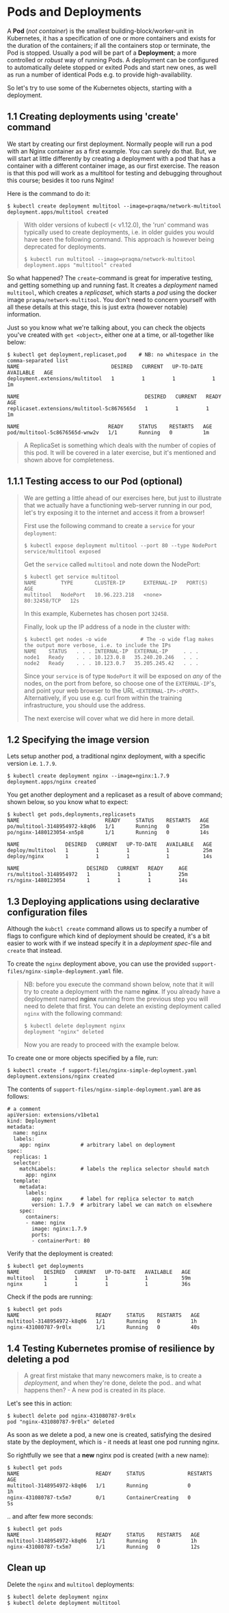 # Pods and Deployments

A **Pod** (*not container*) is the smallest building-block/worker-unit in Kubernetes,
  it has a specification of one or more containers and exists for the duration of the containers;
  if all the containers stop or terminate, the Pod is stopped.
  Usually a pod will be part of a **Deployment**; a more controlled or _robust_ way of running Pods.
  A deployment can be configured to automatically delete stopped or exited Pods and start new ones,
  as well as run a number of identical Pods e.g. to provide high-availability.

So let's try to use some of the Kubernetes objects, starting with a deployment.

## 1.1 Creating deployments using 'create' command

We start by creating our first deployment. Normally people will run a pod with an Nginx container as a first example.
  You can surely do that.
  But, we will start at little differently by creating a deployment with a pod that has a container with a different container image, as our first exercise.
  The reason is that this pod will work as a multitool for testing and debugging throughout this course; besides it too runs Nginx!

Here is the command to do it:

```shell
$ kubectl create deployment multitool --image=praqma/network-multitool
deployment.apps/multitool created
```

> With older versions of kubectl (< v1.12.0), the 'run' command was typically used to create deployments, i.e. in older guides you would have seen the following command. This approach is however being deprecated for deployments.
> ```shell
> $ kubectl run multitool --image=praqma/network-multitool
> deployment.apps "multitool" created
> ```

So what happened? The `create`-command is great for imperative testing, and getting something up and running fast.
  It creates a _deployment_ named `multitool`, which creates a _replicaset_, which starts a _pod_ using the docker image `praqma/network-multitool`. You don't need to concern yourself with all these details at this stage, this is just extra (however notable) information.

Just so you know what we're talking about,
  you can check the objects you've created with `get <object>`,
  either one at a time, or all-together like below:

```shell
$ kubectl get deployment,replicaset,pod    # NB: no whitespace in the comma-separated list
NAME                              DESIRED   CURRENT   UP-TO-DATE   AVAILABLE   AGE
deployment.extensions/multitool   1         1         1            1           1m

NAME                                         DESIRED   CURRENT   READY     AGE
replicaset.extensions/multitool-5c8676565d   1         1         1         1m

NAME                             READY     STATUS    RESTARTS   AGE
pod/multitool-5c8676565d-wnw2v   1/1       Running   0          1m
```

> A ReplicaSet is something which deals with the number of copies of this pod.
It will be covered in a later exercise, but it's mentioned and shown above for completeness.

## 1.1.1 Testing access to our Pod (optional)

> We are getting a little ahead of our exercises here, but just to illustrate that we actually have
> a functioning web-server running in our pod, let's try exposing it to the internet and access it from a browser!
>
> First use the following command to create a `service` for your `deployment`:
> ```shell
> $ kubectl expose deployment multitool --port 80 --type NodePort
> service/multitool exposed
> ```
>
> Get the `service` called `multitool` and note down the NodePort:
>
> ```shell
> $ kubectl get service multitool
> NAME        TYPE       CLUSTER-IP      EXTERNAL-IP   PORT(S)        AGE
> multitool   NodePort   10.96.223.218   <none>        80:32458/TCP   12s
> ```
>
> In this example, Kubernetes has chosen port `32458`.
>
> Finally, look up the IP address of a node in the cluster with:
>
> ```shell
> $ kubectl get nodes -o wide           # The -o wide flag makes the output more verbose, i.e. to include the IPs
> NAME    STATUS   . . . INTERNAL-IP  EXTERNAL-IP     . . .
> node1   Ready    . . . 10.123.0.8   35.240.20.246   . . .
> node2   Ready    . . . 10.123.0.7   35.205.245.42   . . .
> ```
>
> Since your `service` is of type `NodePort` it will be exposed on _any_ of the nodes,
> on the port from before, so choose one of the `EXTERNAL-IP`'s,
> and point your web browser to the URL `<EXTERNAL-IP>:<PORT>`. Alternatively, if you
> use e.g. curl from within the training infrastructure, you should use the <INTERNAL-IP>
> address.
>
> The next exercise will cover what we did here in more detail.

## 1.2 Specifying the image version

Lets setup another pod, a traditional nginx deployment, with a specific version i.e. `1.7.9`.

```shell
$ kubectl create deployment nginx --image=nginx:1.7.9
deployment.apps/nginx created
```

You get another deployment and a replicaset as a result of above command; shown below, so you know what to expect:

```shell
$ kubectl get pods,deployments,replicasets
NAME                            READY     STATUS    RESTARTS   AGE
po/multitool-3148954972-k8q06   1/1       Running   0          25m
po/nginx-1480123054-xn5p8       1/1       Running   0          14s

NAME               DESIRED   CURRENT   UP-TO-DATE   AVAILABLE   AGE
deploy/multitool   1         1         1            1           25m
deploy/nginx       1         1         1            1           14s

NAME                      DESIRED   CURRENT   READY     AGE
rs/multitool-3148954972   1         1         1         25m
rs/nginx-1480123054       1         1         1         14s
```

## 1.3 Deploying applications using declarative configuration files

Although the `kubctl create` command allows us to specify a number of flags
  to configure which kind of deployment should be created,
  it's a bit easier to work with if we instead specify it in a _deployment spec_-file
  and `create` that instead.

To create the `nginx` deployment above, you can use the provided `support-files/nginx-simple-deployment.yaml` file.

> NB: before you execute the command shown below, note that it will try to create a deployment with the name **nginx**. If you already have a deployment named **nginx** running from the previous step you will need to delete that first.
> You can delete an existing deployment called `nginx` with the following command:
> ```shell
> $ kubectl delete deployment nginx
> deployment "nginx" deleted
> ```
> Now you are ready to proceed with the example below.

To create one or more objects specified by a file, run:

```shell
$ kubectl create -f support-files/nginx-simple-deployment.yaml
deployment.extensions/nginx created
```

The contents of `support-files/nginx-simple-deployment.yaml` are as follows:

```shell
# a comment
apiVersion: extensions/v1beta1
kind: Deployment
metadata:
  name: nginx
  labels:
    app: nginx          # arbitrary label on deployment
spec:
  replicas: 1
  selector:
    matchLabels:        # labels the replica selector should match
      app: nginx
  template:
    metadata:
      labels:
        app: nginx      # label for replica selector to match
        version: 1.7.9  # arbitrary label we can match on elsewhere
    spec:
      containers:
      - name: nginx
        image: nginx:1.7.9
        ports:
        - containerPort: 80
```

Verify that the deployment is created:

```shell
$ kubectl get deployments
NAME        DESIRED   CURRENT   UP-TO-DATE   AVAILABLE   AGE
multitool   1         1         1            1           59m
nginx       1         1         1            1           36s
```

Check if the pods are running:

```shell
$ kubectl get pods
NAME                         READY     STATUS    RESTARTS   AGE
multitool-3148954972-k8q06   1/1       Running   0          1h
nginx-431080787-9r0lx        1/1       Running   0          40s
```

## 1.4 Testing Kubernetes promise of resilience by deleting a pod

> A great first mistake that many newcomers make,
> is to create a _deployment_, and when they're done,
> delete the pod.. and what happens then? - A new pod is created in its place.

Let's see this in action:

```shell
$ kubectl delete pod nginx-431080787-9r0lx
pod "nginx-431080787-9r0lx" deleted
```

As soon as we delete a pod, a new one is created, satisfying the desired state by the deployment, which is - it needs at least one pod running nginx.

So rightfully we see that a **new** nginx pod is created (with a new name):

```shell
$ kubectl get pods
NAME                         READY     STATUS              RESTARTS   AGE
multitool-3148954972-k8q06   1/1       Running             0          1h
nginx-431080787-tx5m7        0/1       ContainerCreating   0          5s
```

.. and after few more seconds:

```shell
$ kubectl get pods
NAME                         READY     STATUS    RESTARTS   AGE
multitool-3148954972-k8q06   1/1       Running   0          1h
nginx-431080787-tx5m7        1/1       Running   0          12s
```

## Clean up

Delete the `nginx` and `multitool` deployments:

```shell
$ kubectl delete deployment nginx
$ kubectl delete deployment multitool
```
